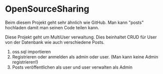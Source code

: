 # OpenSourceSharing

Beim diesem Projekt geht sehr ähnlich wie GitHub. Man kann "posts" hochladen damit man seinen Code teilen kann.

Diese Projekt geht um MultiUser verwaltung. Dies beinhaltet CRUD für User von der Datenbank wie 
auch verschiedene Posts.

1. oss.sql importieren
2. Registrieren oder anmelden als admin oder user. (Man kann keine Admin registrieren!)
3. Posts veröffentlichen als user und user verwalten als Admin

